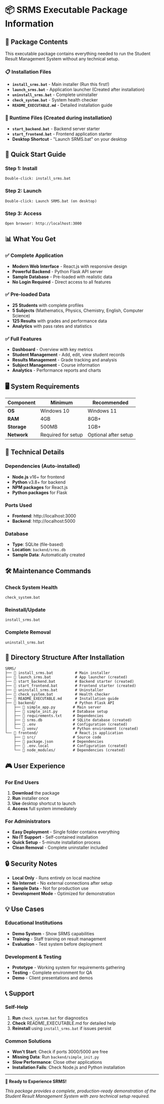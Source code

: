 # 📦 SRMS Executable Package Information

## 🎯 Package Contents

This executable package contains everything needed to run the Student Result Management System without any technical setup.

### 📋 Installation Files
- **`install_srms.bat`** - Main installer (Run this first!)
- **`launch_srms.bat`** - Application launcher (Created after installation)
- **`uninstall_srms.bat`** - Complete uninstaller
- **`check_system.bat`** - System health checker
- **`README_EXECUTABLE.md`** - Detailed installation guide

### 🔧 Runtime Files (Created during installation)
- **`start_backend.bat`** - Backend server starter
- **`start_frontend.bat`** - Frontend application starter
- **Desktop Shortcut** - "Launch SRMS.bat" on your desktop

## 🚀 Quick Start Guide

### Step 1: Install
```
Double-click: install_srms.bat
```

### Step 2: Launch
```
Double-click: Launch SRMS.bat (on desktop)
```

### Step 3: Access
```
Open browser: http://localhost:3000
```

## 📊 What You Get

### ✅ Complete Application
- **Modern Web Interface** - React.js with responsive design
- **Powerful Backend** - Python Flask API server
- **Sample Database** - Pre-loaded with realistic data
- **No Login Required** - Direct access to all features

### ✅ Pre-loaded Data
- **25 Students** with complete profiles
- **5 Subjects** (Mathematics, Physics, Chemistry, English, Computer Science)
- **125 Results** with grades and performance data
- **Analytics** with pass rates and statistics

### ✅ Full Features
- **Dashboard** - Overview with key metrics
- **Student Management** - Add, edit, view student records
- **Results Management** - Grade tracking and analysis
- **Subject Management** - Course information
- **Analytics** - Performance reports and charts

## 🖥️ System Requirements

| Component | Minimum | Recommended |
|-----------|---------|-------------|
| **OS** | Windows 10 | Windows 11 |
| **RAM** | 4GB | 8GB+ |
| **Storage** | 500MB | 1GB+ |
| **Network** | Required for setup | Optional after setup |

## 🔧 Technical Details

### Dependencies (Auto-installed)
- **Node.js** v16+ for frontend
- **Python** v3.8+ for backend
- **NPM packages** for React.js
- **Python packages** for Flask

### Ports Used
- **Frontend**: http://localhost:3000
- **Backend**: http://localhost:5000

### Database
- **Type**: SQLite (file-based)
- **Location**: `backend/srms.db`
- **Sample Data**: Automatically created

## 🛠️ Maintenance Commands

### Check System Health
```batch
check_system.bat
```

### Reinstall/Update
```batch
install_srms.bat
```

### Complete Removal
```batch
uninstall_srms.bat
```

## 📁 Directory Structure After Installation

```
SRMS/
├── 📄 install_srms.bat          # Main installer
├── 📄 launch_srms.bat           # App launcher (created)
├── 📄 start_backend.bat         # Backend starter (created)
├── 📄 start_frontend.bat        # Frontend starter (created)
├── 📄 uninstall_srms.bat        # Uninstaller
├── 📄 check_system.bat          # Health checker
├── 📄 README_EXECUTABLE.md      # Installation guide
├── 📁 backend/                  # Python Flask API
│   ├── 📄 simple_app.py        # Main server
│   ├── 📄 simple_init.py       # Database setup
│   ├── 📄 requirements.txt     # Dependencies
│   ├── 📄 srms.db              # SQLite database (created)
│   ├── 📄 .env                 # Configuration (created)
│   └── 📁 venv/                # Python environment (created)
└── 📁 frontend/                 # React.js application
    ├── 📁 src/                 # Source code
    ├── 📄 package.json         # Dependencies
    ├── 📄 .env.local           # Configuration (created)
    └── 📁 node_modules/        # Dependencies (created)
```

## 🎮 User Experience

### For End Users
1. **Download** the package
2. **Run** installer once
3. **Use** desktop shortcut to launch
4. **Access** full system immediately

### For Administrators
- **Easy Deployment** - Single folder contains everything
- **No IT Support** - Self-contained installation
- **Quick Setup** - 5-minute installation process
- **Clean Removal** - Complete uninstaller included

## 🔒 Security Notes

- **Local Only** - Runs entirely on local machine
- **No Internet** - No external connections after setup
- **Sample Data** - Not for production use
- **Development Mode** - Optimized for demonstration

## 💡 Use Cases

### Educational Institutions
- **Demo System** - Show SRMS capabilities
- **Training** - Staff training on result management
- **Evaluation** - Test system before deployment

### Development & Testing
- **Prototype** - Working system for requirements gathering
- **Testing** - Complete environment for QA
- **Demo** - Client presentations and demos

## 📞 Support

### Self-Help
1. **Run** `check_system.bat` for diagnostics
2. **Check** README_EXECUTABLE.md for detailed help
3. **Reinstall** using `install_srms.bat` if issues persist

### Common Solutions
- **Won't Start**: Check if ports 3000/5000 are free
- **Missing Data**: Run `backend/simple_init.py`
- **Slow Performance**: Close other applications
- **Installation Fails**: Check Node.js and Python installation

---

**🎉 Ready to Experience SRMS!**

*This package provides a complete, production-ready demonstration of the Student Result Management System with zero technical setup required.*
